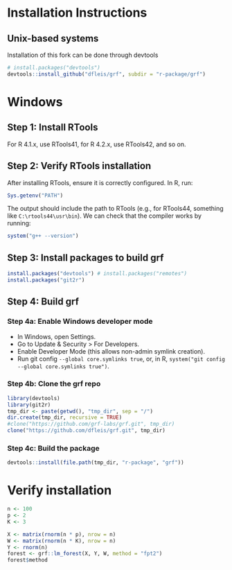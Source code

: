 # Installation Instructions

## Unix-based systems

Installation of this fork can be done through devtools
```R
# install.packages("devtools")
devtools::install_github("dfleis/grf", subdir = "r-package/grf")
```

# Windows

## Step 1: Install RTools

For R 4.1.x, use RTools41, for R 4.2.x, use RTools42, and so on.

## Step 2: Verify RTools installation

After installing RTools, ensure it is correctly configured. In R, run:
```R
Sys.getenv("PATH")
```

The output should include the path to RTools (e.g., for RTools44, something like ```C:\rtools44\usr\bin```). We can check that the compiler works by running:
```R
system("g++ --version")
```

## Step 3: Install packages to build grf
```R
install.packages("devtools") # install.packages("remotes")
install.packages("git2r")
```

## Step 4: Build grf

### Step 4a: Enable Windows developer mode

* In Windows, open Settings.
* Go to Update & Security > For Developers.
* Enable Developer Mode (this allows non-admin symlink creation).
* Run git config ```--global core.symlinks true```, or, in R, ```system("git config --global core.symlinks true")```.

### Step 4b: Clone the grf repo

```R
library(devtools)
library(git2r)
tmp_dir <- paste(getwd(), "tmp_dir", sep = "/")
dir.create(tmp_dir, recursive = TRUE)
#clone("https://github.com/grf-labs/grf.git", tmp_dir)
clone("https://github.com/dfleis/grf.git", tmp_dir)
```

### Step 4c: Build the package

```R
devtools::install(file.path(tmp_dir, "r-package", "grf"))
```

# Verify installation

```R
n <- 100
p <- 2
K <- 3

X <- matrix(rnorm(n * p), nrow = n)
W <- matrix(rnorm(n * K), nrow = n)
Y <- rnorm(n)
forest <- grf::lm_forest(X, Y, W, method = "fpt2")
forest$method
```
